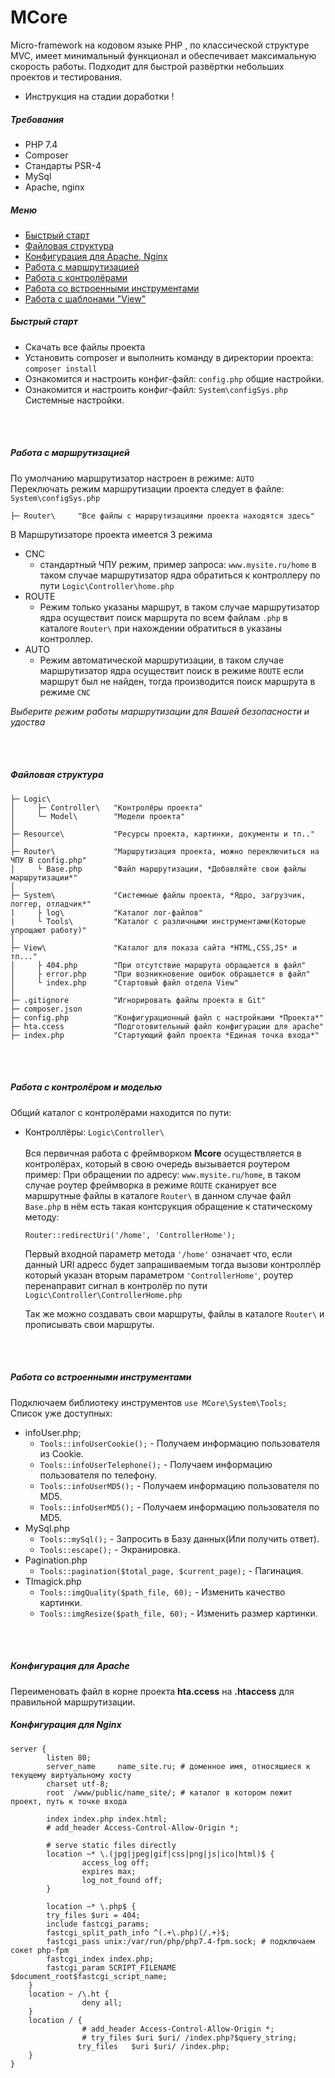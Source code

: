 # MCore
Micro-framework на кодовом языке PHP , по классической структуре MVC, имеет минимальный функционал и обеспечивает максимальную скорость работы.
Подходит для быстрой развёртки небольших проектов и тестирования.

* Инструкция на стадии доработки ! 

##### Требования
- PHP 7.4
- Composer
- Стандарты PSR-4
- MySql
- Apache, nginx


##### Меню
<ul dir="auto">
<li><a href="#kitStart">Быстрый старт</a></li>
<li><a href="#filesStructure">Файловая структура</a></li>
<li><a href="#configApacheNginx">Конфигурация для Apache, Nginx</a></li>
<li><a href="#rout">Работа с маршрутизацией</a></li>
<li><a href="#logicController">Работа с контролёрами</a></li>
<li><a href="#Tools">Работа со встроенными инструментами</a></li>
<li><a href="#view">Работа с шаблонами "View"</a></li>
</ul>






<a id="kitStart"></a>
##### Быстрый старт
 - Скачать все файлы проекта
 - Установить composer и выполнить команду в директории проекта: ```composer install```
 - Ознакомится и настроить конфиг-файл: ```config.php```   общие настройки.
 - Ознакомится и настроить конфиг-файл: ```System\configSys.php```  Системные настройки.

<br><br>


<a id="rout"></a>
##### Работа с маршрутизацией
По умолчанию маршрутизатор настроен в режиме: ```AUTO``` <br>
Переключать режим маршрутизации проекта следует в файле:  ```System\configSys.php```
```
├─ Router\     "Все файлы с маршрутизациями проекта находятся здесь"
```
В Маршрутизаторе проекта имеется 3 режима
 - CNC   
    + стандартный ЧПУ режим, пример запроса: ```www.mysite.ru/home``` в таком случае маршрутизатор ядра обратиться к контроллеру по пути ```Logic\Controller\home.php```  
 - ROUTE
   + Режим только указаны маршрут, в таком случае маршрутизатор ядра осуществит поиск маршрута по всем файлам ```.php```  в каталоге ``` Router\ ``` при нахождении обратиться в указаны контроллер. 
 - AUTO
   + Режим автоматической маршрутизации, в таком случае маршрутизатор ядра осуществит поиск в режиме ```ROUTE```  если маршрут был не найден, тогда производится поиск маршрута в режиме ```CNC```

 _*Выберите режим работы маршрутизации для Вашей безопасности и удоства*_

<br><br>

<a id="filesStructure"></a>
##### Файловая структура
```
├─ Logic\                    
│     ├─ Controller\   "Контролёры проекта"           
│     └─ Model\        "Модели проекта"                
│                           
├─ Resource\           "Ресурсы проекта, картинки, документы и тп.."                   
│                         
├─ Router\             "Маршрутизация проекта, можно переключиться на ЧПУ В config.php" 
│     └ Base.php       "Файл маршрутизации, *Добавляйте свои файлы маршрутизации*"
│
├─ System\             "Системные файлы проекта, *Ядро, загрузчик, логгер, отладчик*"
|     ├ log\           "Каталог лог-файлов"
|     └ Tools\         "Каталог с различными инструментами(Которые упрощают работу)"
│
├─ View\               "Каталог для показа сайта *HTML,CSS,JS* и тп..."
│     ├ 404.php        "При отсутствие маршрута обращается в файл"
│     ├ error.php      "При возникновение ошибок обращается в файл"
│     └ index.php      "Стартовый файл отдела View"
│
├─ .gitignore          "Игнорировать файлы проекта в Git"
├─ composer.json       
├─ config.php          "Конфигурационный файл с настройками *Проекта*"
├─ hta.ccess           "Подготовительный файл конфигурации для apache"
├─ index.php           "Стартующий файл проекта *Единая точка входа*"
```

<br><br>

<a id="logicController"></a>
##### Работа с контролёром и моделью
Общий каталог с контролёрами находится по пути:
 - Контроллёры:  ```Logic\Controller\``` <br>  
     Вся первичная работа с фреймворком **Mcore** осуществляется в контролёрах, который в свою очередь вызывается роутером пример:
     При обращении по адресу: ```www.mysite.ru/home```, в таком случае роутер фреймворка в режиме ```ROUTE```  сканирует все маршрутные файлы в каталоге ```Router\``` в данном случае файл ```Base.php```  в нём есть такая контсрукция обращение к статическому методу:
     ```
     Router::redirectUri('/home', 'ControllerHome');
     ```
     Первый входной параметр метода ```'/home'```  означает что, если данный URI адресс будет запрашиваемым тогда вызови контроллёр который указан вторым параметром ```'ControllerHome'```, роутер перенаправит сигнал в контролёр по пути ```Logic\Controller\ControllerHome.php``` 
     
     Так же можно создавать свои маршруты, файлы в каталоге ```Router\``` и прописывать свои маршруты.

<br><br>

<a id="Tools"></a>
##### Работа со встроенными инструментами
   Подключаем библиотеку инструментов ```use MCore\System\Tools;```<br>
   Список уже доступных: 
 - infoUser.php;   
    + ```Tools::infoUserCookie();```    -  Получаем информацию пользователя из Cookie.
    + ```Tools::infoUserTelephone();``` -  Получаем информацию пользователя по телефону. 
    + ```Tools::infoUserMD5();```       -  Получаем информацию пользователя по MD5. 
    + ```Tools::infoUserMD5();```       -  Получаем информацию пользователя по MD5. 
 - MySql.php
    + ```Tools::mySql();```             -  Запросить в Базу данных(Или получить ответ).
    + ```Tools::escape();```            -  Экранировка. 
 - Pagination.php
   + ```Tools::pagination($total_page, $current_page);``` - Пагинация.
 - TImagick.php
   + ```Tools::imgQuality($path_file, 60);```   - Изменить качество картинки.
   + ```Tools::imgResize($path_file, 60);```   - Изменить размер картинки.


<br><br>

<a id="configApacheNginx"></a>
##### Конфигурация для Apache 
  Переименовать файл в корне проекта **hta.ccess**  на  **.htaccess** для правильной маршрутизации.

##### Конфигурация для Nginx
```
server {
        listen 80;
        server_name     name_site.ru; # доменное имя, относящиеся к текущему виртуальному хосту
        charset utf-8;
        root  /www/public/name_site/; # каталог в котором лежит проект, путь к точке входа
        
        index index.php index.html;
        # add_header Access-Control-Allow-Origin *;

        # serve static files directly
        location ~* \.(jpg|jpeg|gif|css|png|js|ico|html)$ {
                access_log off;
                expires max;
                log_not_found off;
        }

        location ~* \.php$ {
        try_files $uri = 404;
        include fastcgi_params;        
        fastcgi_split_path_info ^(.+\.php)(/.+)$;
        fastcgi_pass unix:/var/run/php/php7.4-fpm.sock; # подключаем сокет php-fpm
        fastcgi_index index.php;
        fastcgi_param SCRIPT_FILENAME $document_root$fastcgi_script_name;
    }
    location ~ /\.ht {
                deny all;
    }
    location / {
                # add_header Access-Control-Allow-Origin *;
                # try_files $uri $uri/ /index.php?$query_string;
               try_files   $uri $uri/ /index.php;
    }
}
```


